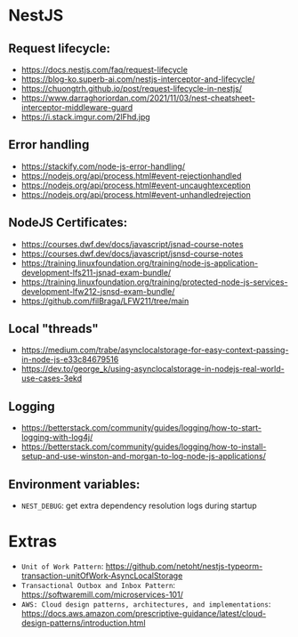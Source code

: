 # NestJS

## Request lifecycle:

- https://docs.nestjs.com/faq/request-lifecycle
- https://blog-ko.superb-ai.com/nestjs-interceptor-and-lifecycle/
- https://chuongtrh.github.io/post/request-lifecycle-in-nestjs/
- https://www.darraghoriordan.com/2021/11/03/nest-cheatsheet-interceptor-middleware-guard
- https://i.stack.imgur.com/2lFhd.jpg

## Error handling

- https://stackify.com/node-js-error-handling/
- https://nodejs.org/api/process.html#event-rejectionhandled
- https://nodejs.org/api/process.html#event-uncaughtexception
- https://nodejs.org/api/process.html#event-unhandledrejection

## NodeJS Certificates:

- https://courses.dwf.dev/docs/javascript/jsnad-course-notes
- https://courses.dwf.dev/docs/javascript/jsnsd-course-notes
- https://training.linuxfoundation.org/training/node-js-application-development-lfs211-jsnad-exam-bundle/
- https://training.linuxfoundation.org/training/protected-node-js-services-development-lfw212-jsnsd-exam-bundle/
- https://github.com/filBraga/LFW211/tree/main

## Local "threads"

- https://medium.com/trabe/asynclocalstorage-for-easy-context-passing-in-node-js-e33c84679516
- https://dev.to/george_k/using-asynclocalstorage-in-nodejs-real-world-use-cases-3ekd

## Logging

- https://betterstack.com/community/guides/logging/how-to-start-logging-with-log4j/
- https://betterstack.com/community/guides/logging/how-to-install-setup-and-use-winston-and-morgan-to-log-node-js-applications/

## Environment variables:

- `NEST_DEBUG`: get extra dependency resolution logs during startup

# Extras

- `Unit of Work Pattern`: https://github.com/netoht/nestjs-typeorm-transaction-unitOfWork-AsyncLocalStorage
- `Transactional Outbox and Inbox Pattern`: https://softwaremill.com/microservices-101/
- `AWS: Cloud design patterns, architectures, and implementations`: https://docs.aws.amazon.com/prescriptive-guidance/latest/cloud-design-patterns/introduction.html

